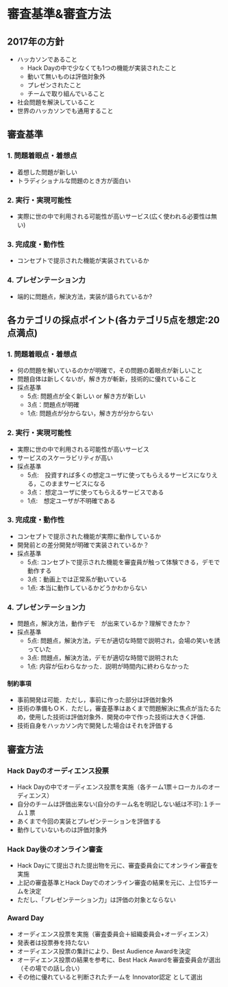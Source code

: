 # 審査基準&審査方法
## 2017年の方針
- ハッカソンであること
  - Hack Dayの中で少なくても1つの機能が実装されたこと
  - 動いて無いものは評価対象外
  - プレゼンされたこと
  - チームで取り組んでいること
- 社会問題を解決していること
- 世界のハッカソンでも通用すること

## 審査基準
### 1. 問題着眼点・着想点
- 着想した問題が新しい
- トラディショナルな問題のとき方が面白い

### 2. 実行・実現可能性
- 実際に世の中で利用される可能性が高いサービス(広く使われる必要性は無い)

### 3. 完成度・動作性
- コンセプトで提示された機能が実装されているか

### 4. プレゼンテーション力
- 端的に問題点，解決方法，実装が語られているか?

## 各カテゴリの採点ポイント(各カテゴリ5点を想定:20点満点)
### 1. 問題着眼点・着想点
- 何の問題を解いているのかが明確で，その問題の着眼点が新しいこと
- 問題自体は新しくないが，解き方が斬新，技術的に優れていること
- 採点基準
   - 5点: 問題点が全く新しい or 解き方が新しい
   - 3点：問題点が明確
   - 1点: 問題点が分からない，解き方が分からない

### 2. 実行・実現可能性
- 実際に世の中で利用される可能性が高いサービス
- サービスのスケーラビリティが高い
- 採点基準
  - 5点:　投資すれば多くの想定ユーザに使ってもらえるサービスになりえる，このままサービスになる
  - 3点： 想定ユーザに使ってもらえるサービスである
  - 1点:　想定ユーザが不明確である

### 3. 完成度・動作性
- コンセプトで提示された機能が実際に動作しているか
- 開発前との差分開発が明確で実装されているか？  
- 採点基準
  - 5点: コンセプトで提示された機能を審査員が触って体験できる，デモで動作する
  - 3点：動画上では正常系が動いている
  - 1点: 本当に動作しているかどうかわからない

### 4. プレゼンテーション力
- 問題点，解決方法，動作デモ　が出来ているか？理解できたか？
- 採点基準
  - 5点: 問題点，解決方法，デモが適切な時間で説明され，会場の笑いを誘っていた
  - 3点: 問題点，解決方法，デモが適切な時間で説明された
  - 1点: 内容が伝わらなかった．説明が時間内に終わらなかった

#### 制約事項
- 事前開発は可能．ただし，事前に作った部分は評価対象外
- 技術の準備もＯＫ．ただし，審査基準はあくまで問題解決に焦点が当たるため，使用した技術は評価対象外．開発の中で作った技術は大きく評価．
- 技術自身をハッカソン内で開発した場合はそれを評価する

## 審査方法
### Hack Dayのオーディエンス投票
- Hack Dayの中でオーディエンス投票を実施（各チーム1票＋ローカルのオーディエンス）
- 自分のチームは評価出来ない(自分のチーム名を明記しない紙は不可):１チーム１票
- あくまで今回の実装とプレゼンテーションを評価する
- 動作していないものは評価対象外

### Hack Day後のオンライン審査
- Hack Dayにて提出された提出物を元に、審査委員会にてオンライン審査を実施
- 上記の審査基準とHack Dayでのオンライン審査の結果を元に、上位15チームを決定
- ただし、「プレゼンテーション力」は評価の対象とならない

### Award Day
- オーディエンス投票を実施（審査委員会＋組織委員会+オーディエンス）
- 発表者は投票券を持たない
- オーディエンス投票の集計により、Best Audience Awardを決定
- オーディエンス投票の結果を参考に、Best Hack Awardを審査委員会が選出（その場での話し合い）
- その他に優れていると判断されたチームを Innovator認定 として選出
